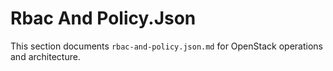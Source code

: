# Rbac And Policy.Json

This section documents `rbac-and-policy.json.md` for OpenStack operations and architecture.